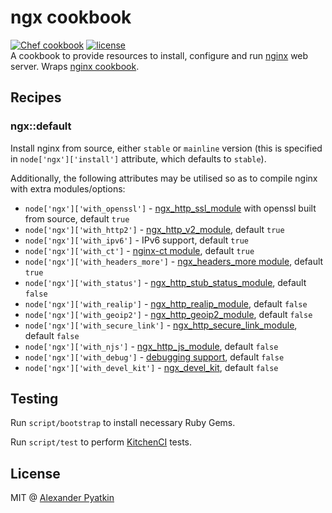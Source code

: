# ngx cookbook
[![Chef cookbook](https://img.shields.io/cookbook/v/ngx.svg?style=flat-square)]()
[![license](https://img.shields.io/github/license/aspyatkin/ngx-cookbook.svg?style=flat-square)]()  
A cookbook to provide resources to install, configure and run [nginx](http://nginx.org) web server. Wraps [nginx cookbook](https://github.com/chef-cookbooks/nginx).

## Recipes

### ngx::default

Install nginx from source, either `stable` or `mainline` version (this is specified in `node['ngx']['install']` attribute, which defaults to `stable`).

Additionally, the following attributes may be utilised so as to compile nginx with extra modules/options:
- `node['ngx']['with_openssl']` - [ngx_http_ssl_module](https://nginx.ru/en/docs/http/ngx_http_ssl_module.html) with openssl built from source, default `true`
- `node['ngx']['with_http2']` - [ngx_http_v2_module](https://nginx.ru/en/docs/http/ngx_http_v2_module.html), default `true`
- `node['ngx']['with_ipv6']` - IPv6 support, default `true`
- `node['ngx']['with_ct']` - [nginx-ct module](https://github.com/grahamedgecombe/nginx-ct), default `true`
- `node['ngx']['with_headers_more']` - [ngx_headers_more module](https://github.com/openresty/headers-more-nginx-module), default `true`
- `node['ngx']['with_status']` - [ngx_http_stub_status_module](ngx_http_stub_status_module), default `false`
- `node['ngx']['with_realip']` - [ngx_http_realip_module](https://nginx.ru/en/docs/http/ngx_http_realip_module.html), default `false`
- `node['ngx']['with_geoip2']` - [ngx_http_geoip2_module](https://github.com/leev/ngx_http_geoip2_module), default `false`
- `node['ngx']['with_secure_link']` - [ngx_http_secure_link_module](https://nginx.org/en/docs/http/ngx_http_secure_link_module.html), default `false`
- `node['ngx']['with_njs']` - [ngx_http_js_module](http://nginx.org/en/docs/http/ngx_http_js_module.html), default `false`
- `node['ngx']['with_debug']` - [debugging support](https://nginx.ru/en/docs/debugging_log.html), default `false`
- `node['ngx']['with_devel_kit']` - [ngx_devel_kit](https://github.com/simplresty/ngx_devel_kit), default `false`

## Testing
Run `script/bootstrap` to install necessary Ruby Gems.

Run `script/test` to perform [KitchenCI](http://kitchen.ci/) tests.

## License
MIT @ [Alexander Pyatkin](https://github.com/aspyatkin)
